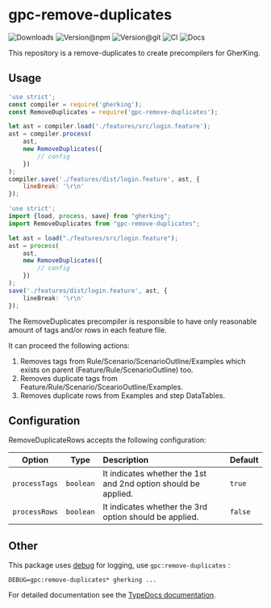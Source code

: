 # gpc-remove-duplicates

![Downloads](https://img.shields.io/npm/dw/gpc-remove-duplicates?style=flat-square) ![Version@npm](https://img.shields.io/npm/v/gpc-remove-duplicates?label=version%40npm&style=flat-square) ![Version@git](https://img.shields.io/github/package-json/v/gherking/gpc-remove-duplicates/master?label=version%40git&style=flat-square) ![CI](https://img.shields.io/github/workflow/status/gherking/gpc-remove-duplicates/CI/master?label=ci&style=flat-square) ![Docs](https://img.shields.io/github/workflow/status/gherking/gpc-remove-duplicates/Docs/master?label=docs&style=flat-square)

This repository is a remove-duplicates to create precompilers for GherKing.

## Usage

```javascript
'use strict';
const compiler = require('gherking');
const RemoveDuplicates = require('gpc-remove-duplicates');

let ast = compiler.load('./features/src/login.feature');
ast = compiler.process(
    ast,
    new RemoveDuplicates({
        // config
    })
);
compiler.save('./features/dist/login.feature', ast, {
    lineBreak: '\r\n'
});
```

```typescript
'use strict';
import {load, process, save} from "gherking";
import RemoveDuplicates from "gpc-remove-duplicates";

let ast = load("./features/src/login.feature");
ast = process(
    ast,
    new RemoveDuplicates({
        // config
    })
);
save('./features/dist/login.feature', ast, {
    lineBreak: '\r\n'
});
```

The RemoveDuplicates precompiler is responsible to have only reasonable amount of tags and/or rows in each feature file.

It can proceed the following actions:
1. Removes tags from Rule/Scenario/ScenarioOutline/Examples which exists on parent (Feature/Rule/ScenarioOutline) too.
1. Removes duplicate tags from Feature/Rule/Scenario/ScearioOutline/Examples.
1. Removes duplicate rows from Examples and step DataTables.

## Configuration

RemoveDuplicateRows accepts the following configuration:

| Option | Type | Description | Default |
|:------:|:----:|:------------|:--------|
| `processTags` | `boolean` | It indicates whether the 1st and 2nd option should be applied. | `true` |
| `processRows` | `boolean` | It indicates whether the 3rd option should be applied. | `false` |

## Other

This package uses [debug](https://www.npmjs.com/package/debug) for logging, use `gpc:remove-duplicates` :

```shell
DEBUG=gpc:remove-duplicates* gherking ...
```

For detailed documentation see the [TypeDocs documentation](https://gherking.github.io/gpc-remove-duplicates/).
